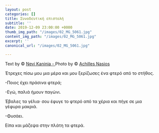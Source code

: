 ```yaml
---
layout: post
categories: []
title: Συνοδευτική επιστολή
subtitle: ''
date: 2019-12-09 23:00:00 +0000
thumb_img_path: "/images/02_MG_5061.jpg"
content_img_path: "/images/02_MG_5061.jpg"
excerpt: ''
canonical_url: "/images/02_MG_5061.jpg"

---
```

Text by © <a href="https://www.facebook.com/nevi.kaninia" target="blank">Nevi Kaninia - </a>Photo by © <a href="https://anikon.org/" target="blank">Achilles Nasios</a>

Έτρεχες πίσω μου μια μέρα και μου ξερίζωσες ένα φτερό από το στήθος.

\-Ποιος έχει πράσινα φτερά;

\-Εγώ, παλιά ήμουν παγώνι.

Έβαλες τα γέλια· σου έφυγε το φτερό από τα χέρια και πήγε σε μια γέφυρα μακριά.

\-Φυσάει. 

Είπα και μάζεψα στην πλάτη τα φτερά.
